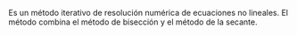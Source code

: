 Es un método iterativo de resolución numérica de ecuaciones no lineales. El método combina el método de bisección y el método de la secante.
